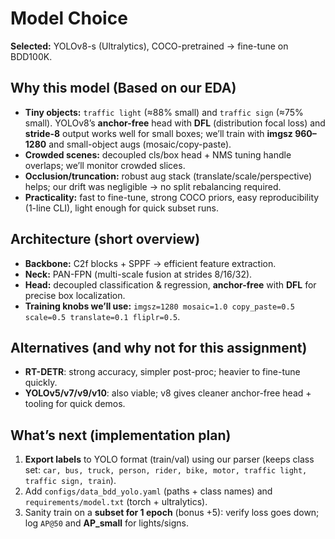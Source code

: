 # Model Choice

**Selected:** YOLOv8-s (Ultralytics), COCO-pretrained → fine-tune on BDD100K.

## Why this model (Based on our EDA)
- **Tiny objects:** `traffic light` (≈88% small) and `traffic sign` (≈75% small). YOLOv8’s **anchor-free** head with **DFL** (distribution focal loss) and **stride-8** output works well for small boxes; we’ll train with **imgsz 960–1280** and small-object augs (mosaic/copy-paste).
- **Crowded scenes:** decoupled cls/box head + NMS tuning handle overlaps; we’ll monitor crowded slices.
- **Occlusion/truncation:** robust aug stack (translate/scale/perspective) helps; our drift was negligible → no split rebalancing required.
- **Practicality:** fast to fine-tune, strong COCO priors, easy reproducibility (1-line CLI), light enough for quick subset runs.

## Architecture (short overview)
- **Backbone:** C2f blocks + SPPF → efficient feature extraction.
- **Neck:** PAN-FPN (multi-scale fusion at strides 8/16/32).
- **Head:** decoupled classification & regression, **anchor-free** with **DFL** for precise box localization.
- **Training knobs we’ll use:** `imgsz=1280 mosaic=1.0 copy_paste=0.5 scale=0.5 translate=0.1 fliplr=0.5`.

## Alternatives (and why not for this assignment)
- **RT-DETR**: strong accuracy, simpler post-proc; heavier to fine-tune quickly.
- **YOLOv5/v7/v9/v10**: also viable; v8 gives cleaner anchor-free head + tooling for quick demos.

## What’s next (implementation plan)
1. **Export labels** to YOLO format (train/val) using our parser (keeps class set: `car, bus, truck, person, rider, bike, motor, traffic light, traffic sign, train`).
2. Add `configs/data_bdd_yolo.yaml` (paths + class names) and `requirements/model.txt` (torch + ultralytics).
3. Sanity train on a **subset for 1 epoch** (bonus +5): verify loss goes down; log `AP@50` and **AP_small** for lights/signs.
